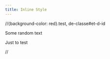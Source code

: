 ```yaml
---
title: Inline Style
---
```


//{background-color: red}.test, de-classe#et-d-id

Some random text

Just to test

//